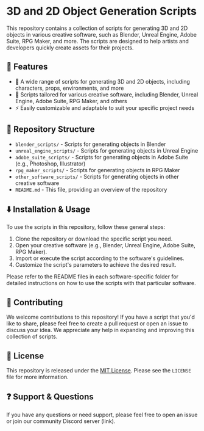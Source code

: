 # 3D and 2D Object Generation Scripts

This repository contains a collection of scripts for generating 3D and 2D objects in various creative software, such as Blender, Unreal Engine, Adobe Suite, RPG Maker, and more. The scripts are designed to help artists and developers quickly create assets for their projects.

## :art: Features

- :star2: A wide range of scripts for generating 3D and 2D objects, including characters, props, environments, and more
- :wrench: Scripts tailored for various creative software, including Blender, Unreal Engine, Adobe Suite, RPG Maker, and others
- :zap: Easily customizable and adaptable to suit your specific project needs

## :file_folder: Repository Structure

- `blender_scripts/` - Scripts for generating objects in Blender
- `unreal_engine_scripts/` - Scripts for generating objects in Unreal Engine
- `adobe_suite_scripts/` - Scripts for generating objects in Adobe Suite (e.g., Photoshop, Illustrator)
- `rpg_maker_scripts/` - Scripts for generating objects in RPG Maker
- `other_software_scripts/` - Scripts for generating objects in other creative software
- `README.md` - This file, providing an overview of the repository

## :arrow_down: Installation & Usage

To use the scripts in this repository, follow these general steps:

1. Clone the repository or download the specific script you need.
2. Open your creative software (e.g., Blender, Unreal Engine, Adobe Suite, RPG Maker).
3. Import or execute the script according to the software's guidelines.
4. Customize the script's parameters to achieve the desired result.

Please refer to the README files in each software-specific folder for detailed instructions on how to use the scripts with that particular software.

## :raising_hand: Contributing

We welcome contributions to this repository! If you have a script that you'd like to share, please feel free to create a pull request or open an issue to discuss your idea. We appreciate any help in expanding and improving this collection of scripts.

## :scroll: License

This repository is released under the [MIT License](LICENSE). Please see the `LICENSE` file for more information.

## :question: Support & Questions

If you have any questions or need support, please feel free to open an issue or join our community Discord server (link).

